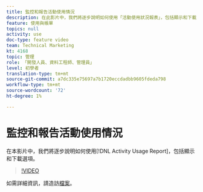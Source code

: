 ```yaml
---
title: 監控和報告活動使用情況
description: 在此影片中，我們將逐步說明如何使用「活動使用狀況報表」，包括顯示和下載選項。
feature: 使用與帳單
topics: null
activity: use
doc-type: feature video
team: Technical Marketing
kt: 4168
topic: 管理
role: 「開發人員、資料工程師、管理員」
level: 初學者
translation-type: tm+mt
source-git-commit: a7dc335e75697a7b1720eccdadbb9605fdeda798
workflow-type: tm+mt
source-wordcount: '72'
ht-degree: 1%

---
```



# 監控和報告活動使用情況

在本影片中，我們將逐步說明如何使用[!DNL Activity Usage Report]，包括顯示和下載選項。

>[!VIDEO](https://video.tv.adobe.com/v/31443/?quality=12)

如需詳細資訊，請造訪[檔案](https://docs.adobe.com/content/help/en/audience-manager/user-guide/features/administration/activity-usage-reporting.html)。
